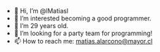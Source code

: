 - 👋 Hi, I’m @lMatiasl
- 👀 I’m interested becoming a good programmer.
- 🌱 I’m 29 years old.
- 💞️ I’m looking for a party team for programming!
- 📫 How to reach me: matias.alarcono@mayor.cl

<!---
lMatiasl/lMatiasl is a ✨ special ✨ repository because its `README.md` (this file) appears on your GitHub profile.
You can click the Preview link to take a look at your changes.
--->
